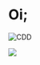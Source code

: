 # Oi;

![CDD](https://github.com/arthursemh/arthursemh/blob/main/cdd.gif)

<p>
    <a href="https://youtube.com/@osartur" target="_blank" rel="noreferrer"> 
        <img src="https://img.shields.io/badge/YouTube-FF0000?style=for-the-badge&logo=youtube&logoColor=white"/> 
    </a>
</p>
